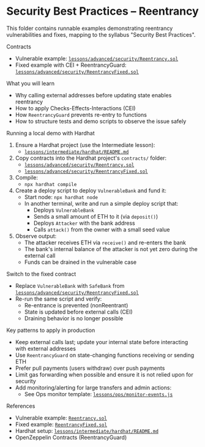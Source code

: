 # Security Best Practices – Reentrancy

This folder contains runnable examples demonstrating reentrancy vulnerabilities and fixes, mapping to the syllabus "Security Best Practices".

Contracts
- Vulnerable example: [`lessons/advanced/security/Reentrancy.sol`](lessons/advanced/security/Reentrancy.sol)
- Fixed example with CEI + ReentrancyGuard: [`lessons/advanced/security/ReentrancyFixed.sol`](lessons/advanced/security/ReentrancyFixed.sol)

What you will learn
- Why calling external addresses before updating state enables reentrancy
- How to apply Checks-Effects-Interactions (CEI)
- How `ReentrancyGuard` prevents re-entry to functions
- How to structure tests and demo scripts to observe the issue safely

Running a local demo with Hardhat
1) Ensure a Hardhat project (use the Intermediate lesson):
   - [`lessons/intermediate/hardhat/README.md`](lessons/intermediate/hardhat/README.md)
2) Copy contracts into the Hardhat project's `contracts/` folder:
   - [`lessons/advanced/security/Reentrancy.sol`](lessons/advanced/security/Reentrancy.sol)
   - [`lessons/advanced/security/ReentrancyFixed.sol`](lessons/advanced/security/ReentrancyFixed.sol)
3) Compile:
   - `npx hardhat compile`
4) Create a deploy script to deploy `VulnerableBank` and fund it:
   - Start node: `npx hardhat node`
   - In another terminal, write and run a simple deploy script that:
     - Deploys `VulnerableBank`
     - Sends a small amount of ETH to it (via `deposit()`)
     - Deploys `Attacker` with the bank address
     - Calls `attack()` from the owner with a small seed value
5) Observe output:
   - The attacker receives ETH via `receive()` and re-enters the bank
   - The bank's internal balance of the attacker is not yet zero during the external call
   - Funds can be drained in the vulnerable case

Switch to the fixed contract
- Replace `VulnerableBank` with `SafeBank` from [`lessons/advanced/security/ReentrancyFixed.sol`](lessons/advanced/security/ReentrancyFixed.sol)
- Re-run the same script and verify:
  - Re-entrance is prevented (nonReentrant)
  - State is updated before external calls (CEI)
  - Draining behavior is no longer possible

Key patterns to apply in production
- Keep external calls last; update your internal state before interacting with external addresses
- Use `ReentrancyGuard` on state-changing functions receiving or sending ETH
- Prefer pull payments (users withdraw) over push payments
- Limit gas forwarding when possible and ensure it is not relied upon for security
- Add monitoring/alerting for large transfers and admin actions:
  - See Ops monitor template: [`lessons/ops/monitor-events.js`](lessons/ops/monitor-events.js)

References
- Vulnerable example: [`Reentrancy.sol`](lessons/advanced/security/Reentrancy.sol)
- Fixed example: [`ReentrancyFixed.sol`](lessons/advanced/security/ReentrancyFixed.sol)
- Hardhat setup: [`lessons/intermediate/hardhat/README.md`](lessons/intermediate/hardhat/README.md)
- OpenZeppelin Contracts (ReentrancyGuard)
